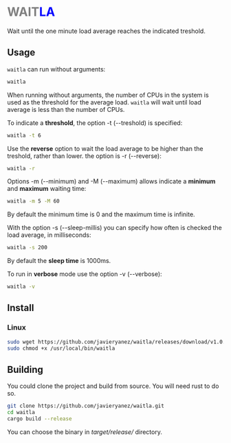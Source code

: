 # <span style="color:grey">WAIT</span><span style="color:blue">LA</span>
Wait until the one minute load average reaches the indicated treshold.

## Usage
`waitla` can run without arguments:
```sh
waitla
```
When running without arguments, the number of CPUs in the system is used as the threshold for the average load. `waitla` will wait until load average is less than the number of CPUs.

To indicate a **threshold**, the option -t (--treshold) is specified:
```sh
waitla -t 6
```

Use the **reverse** option to wait the load average to be higher than the treshold, rather than lower. the option is -r (--reverse):
```sh
waitla -r
```

Options -m (--minimum) and -M (--maximum) allows indicate a **minimum** and **maximum** waiting time:
```sh
waitla -m 5 -M 60
```
By default the minimum time is 0 and the maximum time is infinite.

With the option -s (--sleep-millis) you can specify how often is checked the load average, in milliseconds:
```sh
waitla -s 200
```
By default the **sleep time** is 1000ms.

To run in **verbose** mode use the option -v (--verbose):
```sh
waitla -v
```

## Install

### Linux
```sh
sudo wget https://github.com/javieryanez/waitla/releases/download/v1.0.0/waitla-1.0.0-linux-x86-64 -O /usr/local/bin/waitla
sudo chmod +x /usr/local/bin/waitla
```

## Building
You could clone the project and build from source. You will need rust to do so.
```sh
git clone https://github.com/javieryanez/waitla.git
cd waitla
cargo build --release
```
You can choose the binary in *target/release/* directory.
